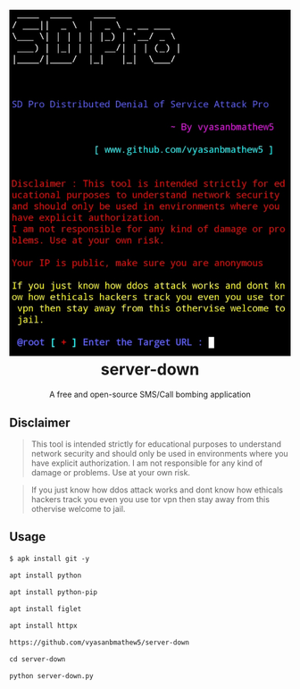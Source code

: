 <h1 align="center">
  <br>
  <a href="https://github.com/vyasanbmathew5/server-down"><img src="https://github.com/vyasanbmathew5/server-down/blob/main/.%20gitignore/server-down.png" alt="server-down"></a>
  <br>
  server-down
  <br>
</h1>


<p align="center">A free and open-source SMS/Call bombing application</p>

## Disclaimer 

>This tool is intended strictly for educational purposes to understand network security and should only be used in environments where you have explicit authorization.
>I am not responsible for any kind of damage or problems. Use at your own risk.

>If you just know how ddos attack works and dont know how ethicals hackers track you even you use tor vpn then stay away from this othervise welcome to jail.

## Usage

```shell script
$ apk install git -y
```

```shell script
apt install python
```

```shell script
apt install python-pip
```

```shell script
apt install figlet 
```

```shell script
apt install httpx
```

```shell script
https://github.com/vyasanbmathew5/server-down
```

```shell script
cd server-down
```

```shell script
python server-down.py
```

</p>
